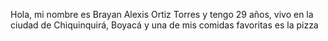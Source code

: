 Hola, mi nombre es Brayan Alexis Ortiz Torres y tengo 29 años, vivo en la ciudad de Chiquinquirá, Boyacá y una de mis comidas favoritas es la pizza
